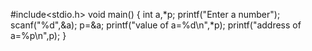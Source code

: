 #include<stdio.h>
void main()
{
int a,*p;
printf("Enter a number");
scanf("%d",&a);
p=&a;
printf("value of a=%d\n",*p);
printf("address of a=%p\n",p);
}
